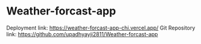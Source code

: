# Weather-forcast-app
Deployment link: https://weather-forcast-app-chi.vercel.app/
Git Repository link: https://github.com/upadhyayji2811/Weather-forcast-app
